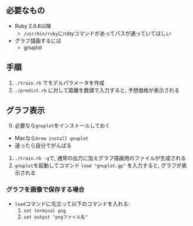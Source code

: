 ## 必要なもの

- Ruby 2.6.8以降
  - `/usr/bin/ruby`にrubyコマンドがあってパスが通っていてほしい
- グラフ描画するには
  - gnuplot

## 手順

1. `./train.rb` でモデルパラメータを作成
2. `./predict.rb` に対して距離を数値で入力すると, 予想価格が表示される

## グラフ表示


0. 必要なら`gnuplot`をインストールしておく
  - Macなら`brew install gnuplot`
  - 違ったら自分でがんばる
1. `./train.rb -g`で, 通常の出力に加えグラフ描画用のファイルが生成される
2. `gnuplot`を起動してコマンド `load "gnuplot.gp"` を入力すると, グラフが表示される

### グラフを画像で保存する場合

- `load`コマンドに先立って以下のコマンドを入れる:
  1. `set terminal png`
  2. `set output "pngファイル名"`


